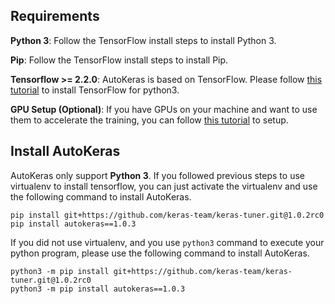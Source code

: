 ## Requirements

**Python 3**: Follow the TensorFlow install steps to install Python 3.

**Pip**: Follow the TensorFlow install steps to install Pip.

**Tensorflow >= 2.2.0**: AutoKeras is based on TensorFlow.
Please follow
[this tutorial](https://www.tensorflow.org/install/pip) to install TensorFlow for python3.

**GPU Setup (Optional)**:
If you have GPUs on your machine and want to use them to accelerate the training,
you can follow [this tutorial](https://www.tensorflow.org/install/gpu) to setup.

## Install AutoKeras
AutoKeras only support **Python 3**.
If you followed previous steps to use virtualenv to install tensorflow,
you can just activate the virtualenv and use the following command to install AutoKeras. 
```
pip install git+https://github.com/keras-team/keras-tuner.git@1.0.2rc0
pip install autokeras==1.0.3
```

If you did not use virtualenv, and you use `python3` command to execute your python program,
please use the following command to install AutoKeras.
```
python3 -m pip install git+https://github.com/keras-team/keras-tuner.git@1.0.2rc0
python3 -m pip install autokeras==1.0.3
```

